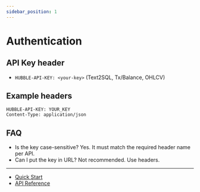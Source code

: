 ```yaml
---
sidebar_position: 1
---
```


# Authentication

## API Key header

- `HUBBLE-API-KEY: <your-key>` (Text2SQL, Tx/Balance, OHLCV)

## Example headers

```http
HUBBLE-API-KEY: YOUR_KEY
Content-Type: application/json
```

## FAQ

- Is the key case-sensitive? Yes. It must match the required header name per API.
- Can I put the key in URL? Not recommended. Use headers.

---

- [Quick Start](./quick-start)
- [API Reference](/api/overview)
